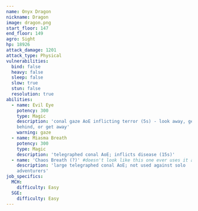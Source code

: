```yaml
---
name: Onyx Dragon
nickname: Dragon
image: dragon.png
start_floor: 147
end_floor: 149
agro: Sight
hp: 18926
attack_damage: 1201
attack_type: Physical
vulnerabilities:
  bind: false
  heavy: false
  sleep: false
  slow: true
  stun: false
  resolution: true
abilities:
  - name: Evil Eye
    potency: 300
    type: Magic
    description: 'conal gaze AoE inflicting terror (5s) - look away, get
    behind, or get away'
    warning: gaze
  - name: Miasma Breath
    potency: 300
    type: Magic
    description: 'telegraphed conal AoE; inflicts disease (15s)'
  - name: 'Chaos Breath (?)' #doesn't look like this one ever uses it at all
    description: 'large telegraphed conal AoE; not used against solo
    adventurers'
job_specifics:
  MCH:
    difficulty: Easy
  SGE:
    difficulty: Easy
---
```

